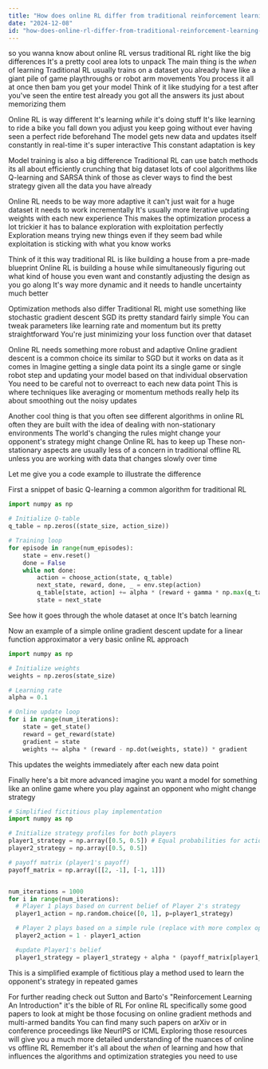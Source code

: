 ```yaml
---
title: "How does online RL differ from traditional reinforcement learning in model training and optimization?"
date: "2024-12-08"
id: "how-does-online-rl-differ-from-traditional-reinforcement-learning-in-model-training-and-optimization"
---
```


 so you wanna know about online RL versus traditional RL right  like the big differences  It's a pretty cool area lots to unpack  The main thing is the *when* of learning  Traditional RL usually trains on a dataset you already have  like a giant pile of game playthroughs or robot arm movements  You process it all at once then bam you get your model  Think of it like studying for a test after you've seen the entire test already  you got all the answers its just about memorizing them

Online RL is way different  It's learning *while* it's doing stuff  It's like learning to ride a bike  you fall down you adjust you keep going without ever having seen a perfect ride beforehand  The model gets new data and updates itself constantly in real-time  it's super interactive  This constant adaptation is key

Model training is also a big difference  Traditional RL can use batch methods its all about efficiently crunching that big dataset  lots of cool algorithms like Q-learning and SARSA  think of those as clever ways to find the best strategy given all the data you have already

Online RL needs to be way more adaptive  it can't just wait for a huge dataset it needs to work incrementally  It's usually more iterative  updating weights with each new experience  This makes the optimization process a lot trickier it has to balance exploration with exploitation perfectly  Exploration means trying new things even if they seem bad while exploitation is sticking with what you know works

Think of it this way traditional RL is like building a house from a pre-made blueprint  Online RL is building a house while simultaneously figuring out what kind of house you even want and constantly adjusting the design as you go along  It's way more dynamic and it needs to handle uncertainty much better


Optimization methods also differ  Traditional RL might use something like stochastic gradient descent SGD   its pretty standard fairly simple  You can tweak parameters like learning rate and momentum but its pretty straightforward  You're just minimizing your loss function over that dataset



Online RL needs something more robust and adaptive  Online gradient descent is a common choice   its similar to SGD but it works on data as it comes in  Imagine getting a single data point its a single game or single robot step and updating your model based on that individual observation  You need to be careful not to overreact to each new data point   This is where techniques like averaging or momentum methods really help its about smoothing out the noisy updates


Another cool thing is that you often see different algorithms in online RL often they are built with the idea of dealing with non-stationary environments  The world's changing  the rules might change  your opponent's strategy might change  Online RL has to keep up  These non-stationary aspects are usually less of a concern in traditional offline RL  unless you are working with data that changes slowly over time


Let me give you a code example to illustrate the difference


First  a snippet of basic Q-learning a common algorithm for traditional RL


```python
import numpy as np

# Initialize Q-table
q_table = np.zeros((state_size, action_size))

# Training loop
for episode in range(num_episodes):
    state = env.reset()
    done = False
    while not done:
        action = choose_action(state, q_table)
        next_state, reward, done, _ = env.step(action)
        q_table[state, action] += alpha * (reward + gamma * np.max(q_table[next_state, :]) - q_table[state, action])
        state = next_state
```

See how it goes through the whole dataset at once  It's batch learning


Now an example of a simple online gradient descent update for a linear function approximator  a very basic online RL approach



```python
import numpy as np

# Initialize weights
weights = np.zeros(state_size)

# Learning rate
alpha = 0.1

# Online update loop
for i in range(num_iterations):
    state = get_state()
    reward = get_reward(state)
    gradient = state
    weights += alpha * (reward - np.dot(weights, state)) * gradient
```
This updates the weights immediately after each new data point



Finally here's a bit more advanced  imagine you want a model for something like an online game where you play against an opponent who might change strategy


```python
# Simplified fictitious play implementation
import numpy as np

# Initialize strategy profiles for both players
player1_strategy = np.array([0.5, 0.5]) # Equal probabilities for actions A and B
player2_strategy = np.array([0.5, 0.5])

# payoff matrix (player1's payoff)
payoff_matrix = np.array([[2, -1], [-1, 1]])


num_iterations = 1000
for i in range(num_iterations):
  # Player 1 plays based on current belief of Player 2's strategy
  player1_action = np.random.choice([0, 1], p=player1_strategy)

  # Player 2 plays based on a simple rule (replace with more complex opponent)
  player2_action = 1 - player1_action

  #update Player1's belief
  player1_strategy = player1_strategy + alpha * (payoff_matrix[player1_action, player2_action] * np.array([1,0]) if player1_action == 0 else payoff_matrix[player1_action, player2_action] * np.array([0,1]))
```

This is a simplified example of fictitious play a method used to learn the opponent's strategy in repeated games


For further reading check out Sutton and Barto's "Reinforcement Learning An Introduction"  it's the bible of RL  For online RL specifically some good papers to look at might be those focusing on online gradient methods and multi-armed bandits  You can find many such papers on arXiv or in conference proceedings like NeurIPS or ICML  Exploring those resources will give you a much more detailed understanding of the nuances of online vs offline RL  Remember it's all about the *when* of learning and how that influences the algorithms and optimization strategies you need to use
